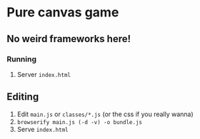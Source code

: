 # Pure canvas game

## No weird frameworks here!

### Running
1. Server `index.html`

## Editing
1. Edit `main.js` or `classes/*.js` (or the css if you really wanna)
2. `browserify main.js (-d -v) -o bundle.js`
3. Serve `index.html`